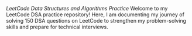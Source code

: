 *LeetCode Data Structures and Algorithms Practice*
Welcome to my LeetCode DSA practice repository! Here, I am documenting my journey of solving 150 DSA questions on LeetCode to strengthen my problem-solving skills and prepare for technical interviews.
